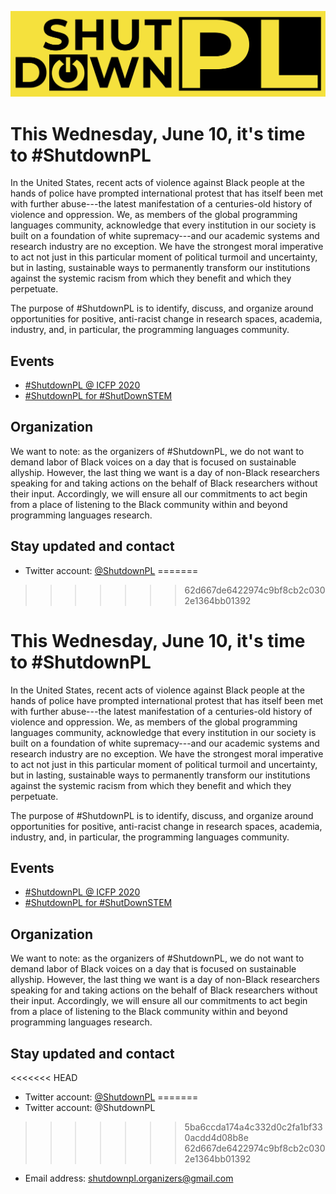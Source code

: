 ![Shutdown PL Banner](./images/banner.png)

# This Wednesday, June 10, it's time to #ShutdownPL

In the United States, recent acts of violence against Black people at the hands of police have prompted international protest that has itself been met with further abuse---the latest manifestation of a centuries-old history of violence and oppression. We, as members of the global programming languages community, acknowledge that every institution in our society is built on a foundation of white supremacy---and our academic systems and research industry are no exception. We have the strongest moral imperative to act not just in this particular moment of political turmoil and uncertainty, but in lasting, sustainable ways to permanently transform our institutions against the systemic racism from which they benefit and which they perpetuate.

The purpose of #ShutdownPL is to identify, discuss, and organize around opportunities for positive, anti-racist change in research spaces, academia, industry, and, in particular, the programming languages community.

## Events

- [#ShutdownPL @ ICFP 2020](https://shutdown-pl.com/icfp-2020/)
- [#ShutdownPL for #ShutDownSTEM](https://shutdown-pl.com/shutdownstem/)

## Organization

We want to note: as the organizers of #ShutdownPL, we do not want to demand labor of Black voices on a day that is focused on sustainable allyship. However, the last thing we want is a day of non-Black researchers speaking for and taking actions on the behalf of Black researchers without their input. Accordingly, we will ensure all our commitments to act begin from a place of listening to the Black community within and beyond programming languages research.

## Stay updated and contact

- Twitter account: [@ShutdownPL](https://twitter.com/ShutdownPL)
=======
>>>>>>> 62d667de6422974c9bf8cb2c0302e1364bb01392
# This Wednesday, June 10, it's time to #ShutdownPL

In the United States, recent acts of violence against Black people at the hands of police have prompted international protest that has itself been met with further abuse---the latest manifestation of a centuries-old history of violence and oppression. We, as members of the global programming languages community, acknowledge that every institution in our society is built on a foundation of white supremacy---and our academic systems and research industry are no exception. We have the strongest moral imperative to act not just in this particular moment of political turmoil and uncertainty, but in lasting, sustainable ways to permanently transform our institutions against the systemic racism from which they benefit and which they perpetuate.

The purpose of #ShutdownPL is to identify, discuss, and organize around opportunities for positive, anti-racist change in research spaces, academia, industry, and, in particular, the programming languages community.

## Events

- [#ShutdownPL @ ICFP 2020](https://shutdown-pl.com/icfp-2020/)
- [#ShutdownPL for #ShutDownSTEM](https://shutdown-pl.com/shutdownstem/)

## Organization

We want to note: as the organizers of #ShutdownPL, we do not want to demand labor of Black voices on a day that is focused on sustainable allyship. However, the last thing we want is a day of non-Black researchers speaking for and taking actions on the behalf of Black researchers without their input. Accordingly, we will ensure all our commitments to act begin from a place of listening to the Black community within and beyond programming languages research.

## Stay updated and contact

<<<<<<< HEAD
- Twitter account: [@ShutdownPL](https://twitter.com/ShutdownPL)
=======
- Twitter account: @ShutdownPL
>>>>>>> 5ba6ccda174a4c332d0c2fa1bf330acdd4d08b8e
>>>>>>> 62d667de6422974c9bf8cb2c0302e1364bb01392
- Email address: shutdownpl.organizers@gmail.com
